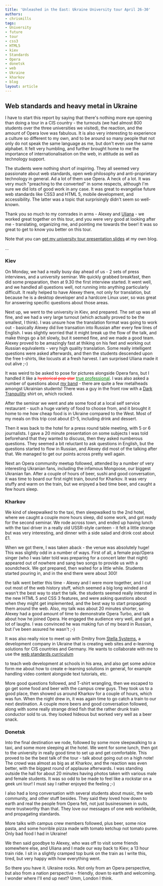 ```yaml
---
title: 'Unleashed in the East: Ukraine University tour April 26-30'
authors:
- chrismills
tags:
- University
- future
- tour
- css3
- HTML5
- kiev
- Standards
- Opera
- donetsk
- web
- Ukraine
- kharkov
- blog
layout: article
---
```

<p><h2>Web standards and heavy metal in Ukraine</h2>

<p>I have to start this report by saying that there&#39;s nothing more eye opening than doing a tour in a CIS country - the turnouts (we had almost 800 students over the three universities we visited), the reaction, and the amount of Opera love was fabulous. It is also very interesting to experience a culture so different to my own, and to be around so many people that not only do not speak the same language as me, but don&#39;t even use the same alphabet. It felt very humbling, and further brought home to me the importance of internationalisation on the web, in attitude as well as technology support.</p>

<p>The students were nothing short of inspiring. They all seemed very passionate about web standards, open web philosophy and anti-proprietary technology in general. Ad a lot of them use Opera. A heck of a lot. It was very much &quot;preaching to the converted&quot; in some respects, although I&#39;m sure we did lots of good work in any case. It was great to evangelise future web standards like CSS3 and HTML 5, mobile development, and accessibility. The latter was a topic that surprisingly didn&#39;t seem so well-known.</p>

<p>Thank you so much to my comrades in arms - Alexey and <a href="http://my.opera.com/kumenova/info/" rel="nofollow">Uliana</a> - we worked great together on this tour, and you were very good at looking after me - translating, organizing me, and pointing me towards the beer! It was so great to get to know you better on this tour.</p>

<p>Note that you can <a href="http://my.opera.com/chrismills/blog/2009/04/26/ukraine-university-tour-april-2009" rel="nofollow">get my university tour presentation slides</a> at my own blog.</p> ... </p><!--more--><h3>Kiev</h3>

<p>On Monday, we had a really busy day ahead of us - 2 sets of press interviews, and a university seminar. We quickly grabbed breakfast, then did some preparation, then at 9.30 the first interview started. It went well, and we handled all questions well, not running into anything particularly difficult. It really helped to have Alexey there, not only for translation, but because he is a desktop developer and a hardcore Linux user, so was great for answering specific questions about those areas.</p>

<p>Next up, we went to the university in Kiev, and prepared. The set up was all fine, and we had a very large turnout (which actually proved to be the smallest, I think). I was unsure how the translation format was going to work out - basically Alexey did live transation into Russian after every few lines of English. I was slightly worried that it might break up the flow of the talk, and make things go a bit slowly, but it seemed fine, and we made a good team. Alexey proved to be amazingly fast at thiking on his feet and working out Russian equlvalents - very high quality translation. Some really intelligent questions were asked afterwards, and then the students descended upon the free t-shirts, like locusts at a fresh harvest. I am surprised Uliana made it out alive ;-)</p>

<p>It was weird to be asked to pose for pictures alongside Opera fans, but I handled it like a <del style="color:red;">hysterical pop star</del> <ins style="color:green;">true professional</ins>. I was also asked a number of questions about <a href="http://www.conquestofsteel.co.uk">my band</a> - there are quite a few metalheads amongst Ukrainian students! There was a guy in the front row with a <a href="http://www.darktranquillity.com/">Dark Tranquility</a> shirt on, which rocked.</p>

<p>After the seminar we went and ate some food at a local self service restaurant - such a huge variety of food to choose from, and it brought it home to me how cheap food is in Ukraine compared to the West. Most of my meals on this trip cost about £1-5, including drink and dessert.</p>

<p>Then it was back to the hotel for a press round table meeting, with 5 or 6 journalists. I gave a 20 minute presentation on some subjects I was told beforehand that they wanted to discuss, then they asked numberous questions. They seemed a bit reluctant to ask questions in English, but the questions started to flow in Russian, and Alexey did most of the talking after that. We managed to get our points across pretty well again.</p>

<p>Next an Opera community meetup followed, attended by a number of very interesting Ukranian fans, including the infamous Mongoose, our biggest Ukranian fan. After a couple of hours of beer, sushi and good conversation, it was time to board our first night train, bound for Kharkov. It was very stuffy and warm on the train, but we enjoyed a bed time beer, and caught a few hours sleep.</p>

<h3>Kharkov</h3>

<p>We kind of sleepwalked to the taxi, then sleepwalked to the 2nd hotel, where we caught a couple more hours sleep, did some work, and got ready for the second seminar. We rode across town, and ended up having lunch with the taxi driver in a really old USSR-style canteen - it felt a little strange but was very interesting, and dinner with a side salad and drink cost about £1.</p>

<p>When we got there, I was taken aback - the venue was absolutely huge! This was slightly odd in a number of ways. First of all, a female pop/Opera singer (who I was later told was preparing for a concert later that night) appeared out of nowhere and sang two songs to provide us with a soundcheck. We got prepared, then waited for a little while. Students started pouring in, and in the end there were about 300!</p>

<p>the talk went better this time - Alexey and I were more together, and I cut out most of the web history stuff, which seemed a big long winded and wasn&#39;t the best way to start the talk. the students seemed really intersted in the new HTML 5 and CSS 3 features, and were asking questions about when they might get implemented, and the best way to start propagating them around the web. Also, my talk was about 20 minutes shorter, so Alexey had a good amount of time to demonstrate Opera Turbo, and talk about how he joined Opera. He engaged the audience very well, and got a lot of laughs. I was convinced he was making fun of my beard in Russian, but I&#39;ve been assured he wasn&#39;t ;-)</p>

<p>It was also really nice to meet up with Dmitry from <a href="http://www.stellasystems.com/">Stella Systems</a>, a development company in Ukraine that is creating web sites and e-learning solutions for CIS countries and Germany. He wants to collaborate with me to use the <a href="http://www.opera.com/wsc">web standards curriculum</a></p> to teach web development at schools in his area, and also get some advice form me about how to create e-learning solutions in general, for example handling video content alongside text tutorials, etc.

<p>More good questions followed, and T-shirt wrangling, then we escaped to go get some food and beer with the campus crew guys. They took us to a good place, then showed us around Kharkov for a couple of hours, which was fun. When the night drew in, it was again time to go catch a train to our next destination. A couple more beers and good conversation followed, along with some really strange dried fish that the rather drunk train conductor sold to us. they looked hideous but worked very well as a beer snack.</p>

<h3>Donetsk</h3>

<p>Into the final destination we rode, followed by some more sleepwalking to a taxi, and some more sleeping at the hotel. We went for some lunch, then got to the university in really good time to set up and get comfortable. This proved to be the best talk of the tour - talk about going out on a high note! The crowd was almost as big as at Kharkov, and the reaction was even better, with the biggest round of applause afterwards. I was standing outside the hall for about 20 minutes having photos taken with various male and female students. It was so odd to be made to feel like a rockstar on a geek uni tour! I must say I rather enjoyed the feeling ;-)</p>

<p>I also had a long conversation with several students about music, the web community, and other stuff besides. They said they loved how down to earth and real the people from Opera felt, not just businessmen in suits, more trustworthy than that. They love our messages of one web worldwide, and propagating standards.</p>

<p>More talks with campus crew members followed, plus beer, some nice pasta, and some horrible pizza made with tomato ketchup not tomato puree. Only bad food I had in Ukraine!</p>

<p>We then said goodbye to Alexey, who was off to visit some friends somewhere else, and Uliana and I made our way back to Kiev; a 13 hour train ride. I sit in a slightly cramped top bunk on the train as I write this, tired, but very happy with how everything went.</p>

<p>So there you have it. Ukraine rocks. Not only from an Opera perspective, but also from a nation perspective - friendly, down to earth and welcoming. I wonder where I&#39;ll end up next? Umm, London I think.</p>
